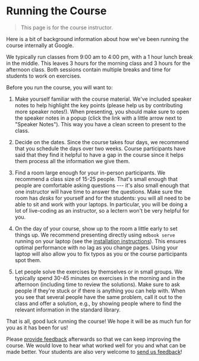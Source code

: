 # Running the Course

> This page is for the course instructor.

Here is a bit of background information about how we've been running the course
internally at Google.

We typically run classes from 9:00 am to 4:00 pm, with a 1 hour lunch break in
the middle. This leaves 3 hours for the morning class and 3 hours for the
afternoon class. Both sessions contain multiple breaks and time for students to
work on exercises.

Before you run the course, you will want to:

1. Make yourself familiar with the course material. We've included speaker notes
   to help highlight the key points (please help us by contributing more speaker
   notes!). When presenting, you should make sure to open the speaker notes in a
   popup (click the link with a little arrow next to "Speaker Notes"). This way
   you have a clean screen to present to the class.

1. Decide on the dates. Since the course takes four days, we recommend that you
   schedule the days over two weeks. Course participants have said that they
   find it helpful to have a gap in the course since it helps them process all
   the information we give them.

1. Find a room large enough for your in-person participants. We recommend a
   class size of 15-25 people. That's small enough that people are comfortable
   asking questions --- it's also small enough that one instructor will have
   time to answer the questions. Make sure the room has _desks_ for yourself and
   for the students: you will all need to be able to sit and work with your
   laptops. In particular, you will be doing a lot of live-coding as an
   instructor, so a lectern won't be very helpful for you.

1. On the day of your course, show up to the room a little early to set things
   up. We recommend presenting directly using `mdbook serve` running on your
   laptop (see the [installation instructions][3]). This ensures optimal
   performance with no lag as you change pages. Using your laptop will also
   allow you to fix typos as you or the course participants spot them.

1. Let people solve the exercises by themselves or in small groups. We typically
   spend 30-45 minutes on exercises in the morning and in the afternoon
   (including time to review the solutions). Make sure to ask people if they're
   stuck or if there is anything you can help with. When you see that several
   people have the same problem, call it out to the class and offer a solution,
   e.g., by showing people where to find the relevant information in the
   standard library.

That is all, good luck running the course! We hope it will be as much fun for
you as it has been for us!

Please [provide feedback][1] afterwards so that we can keep improving the
course. We would love to hear what worked well for you and what can be made
better. Your students are also very welcome to [send us feedback][2]!

[1]: https://github.com/google/comprehensive-rust/discussions/86
[2]: https://github.com/google/comprehensive-rust/discussions/100
[3]: https://github.com/google/comprehensive-rust#building
